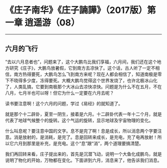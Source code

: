 # 《庄子南华》《庄子諵譁》（2017版）第一章 逍遥游（08）

------

## 六月的飞行

“去以六月息者也”，问题来了，这个大鹏鸟比我们享福，六月间，我们还在这个地方研究《庄子》，大鹏鸟放暑假，它到南方去凉快了。这个话，古人听了一定不相信，南方热得要死，大鹏鸟怎么飞到南方来呢？现在人都会相信了，知道南极是零下不晓得多少度，冻得要死。大概大鹏鸟觉得这个世界发烧了，也许北极冰山化了，人类乱搞，它要到南极那个大冰山去凉快凉快。问题是为什么不在五月，不在八月，七月半也可以呀！但它为什么一定要在六月去呢？

读书要注意啊！这个六月的问题，学过《易经》的就知道了。

就是那个十二辟卦，夏至一阴生，接着是六月。十二辟卦代表一年十二个月，就是代表了地球气候整个的旋转。这个气运的旋转，显示地球及宇宙物理的变化。

什么叫息呢？要注意中国的文字。息不是完了啊！息是成长，所以消息两个字要注意。消是放射的，是消耗，是完了。息是回转来成长，是充电，充了电再放射！所以它六月到那里是补充，是充电。这个“息”跟“消”，两个道理要搞清楚。

我们再回转来看，庄子提出来的，首先是沉潜飞动，说明一个大鱼化成鹏鸟，就是说明了物化的开始，万物都在变化。下面讲到六月，消息来了，他告诉我们消息。